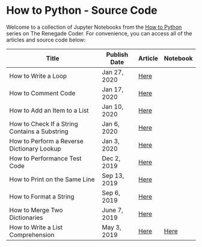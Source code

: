 # How to Python - Source Code

Welcome to a collection of Jupyter Notebooks from the [How to Python][1] series on The Renegade Coder. For convenience, you can access all of the articles and source code below:

| Title | Publish Date | Article | Notebook |
|-------|--------------|---------|----------|
| How to Write a Loop | Jan 27, 2020 | [Here][4] | |
| How to Comment Code | Jan 17, 2020 | [Here][5] | |
| How to Add an Item to a List | Jan 10, 2020 | [Here][6] | |
| How to Check If a String Contains a Substring | Jan 6, 2020 | [Here][7] | |
| How to Perform a Reverse Dictionary Lookup | Jan 3, 2020 | [Here][8] | |
| How to Performance Test Code | Dec 2, 2019 | [Here][9] | |
| How to Print on the Same Line | Sep 13, 2019 | [Here][10] | |
| How to Format a String | Sep 6, 2019 | [Here][11] | |
| How to Merge Two Dictionaries | June 7, 2019 | [Here][12] | |
| How to Write a List Comprehension | May 3, 2019 | [Here][2] | [Here][3] | |

[1]: https://therenegadecoder.com/series/how-to-python/
[2]: https://therenegadecoder.com/code/how-to-write-a-list-comprehension-in-python/
[3]: https://colab.research.google.com/github/TheRenegadeCoder/how-to-python-code/blob/master/notebooks/how_to_write_a_list_comprehension.ipynb
[4]: https://therenegadecoder.com/code/how-to-write-a-loop-in-python/
[5]: https://therenegadecoder.com/code/how-to-comment-code-in-python/
[6]: https://therenegadecoder.com/code/how-to-add-an-item-to-a-list-in-python/
[7]: https://therenegadecoder.com/code/how-to-check-if-a-string-contains-a-substring-in-python/
[8]: https://therenegadecoder.com/code/how-to-perform-a-reverse-dictionary-lookup-in-python/
[9]: https://therenegadecoder.com/code/how-to-performance-test-python-code/
[10]: https://therenegadecoder.com/code/how-to-print-on-the-same-line-in-python/
[11]: https://therenegadecoder.com/code/how-to-format-a-string-in-python/
[12]: https://therenegadecoder.com/code/how-to-merge-two-dictionaries-in-python/
